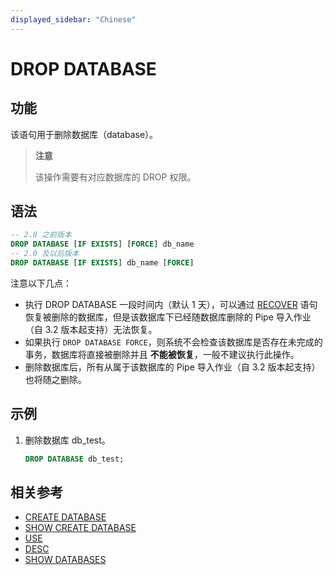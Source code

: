 ```yaml
---
displayed_sidebar: "Chinese"
---
```


# DROP DATABASE

## 功能

该语句用于删除数据库（database）。

> **注意**
>
> 该操作需要有对应数据库的 DROP 权限。

## 语法

```sql
-- 2.0 之前版本
DROP DATABASE [IF EXISTS] [FORCE] db_name
-- 2.0 及以后版本
DROP DATABASE [IF EXISTS] db_name [FORCE]
```

注意以下几点：

- 执行 DROP DATABASE 一段时间内（默认 1 天），可以通过 [RECOVER](../data-definition/RECOVER.md) 语句恢复被删除的数据库，但是该数据库下已经随数据库删除的 Pipe 导入作业（自 3.2 版本起支持）无法恢复。
- 如果执行 `DROP DATABASE FORCE`，则系统不会检查该数据库是否存在未完成的事务，数据库将直接被删除并且 **不能被恢复**，一般不建议执行此操作。
- 删除数据库后，所有从属于该数据库的 Pipe 导入作业（自 3.2 版本起支持）也将随之删除。

## 示例

1. 删除数据库 db_test。

    ```sql
    DROP DATABASE db_test;
    ```

## 相关参考

- [CREATE DATABASE](../data-definition/CREATE_DATABASE.md)
- [SHOW CREATE DATABASE](../data-manipulation/SHOW_CREATE_DATABASE.md)
- [USE](../data-definition/USE.md)
- [DESC](../Utility/DESCRIBE.md)
- [SHOW DATABASES](../data-manipulation/SHOW_DATABASES.md)
